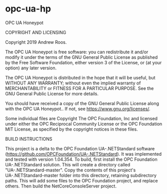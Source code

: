 # opc-ua-hp
OPC UA Honeypot

COPYRIGHT AND LICENSING

Copyright 2019 Andrew Roos. 

The OPC UA Honeypot is free software: you can redistribute it and/or 
modify it under the terms of the GNU General Public License as published 
by the Free Software Foundation, either version 3 of the License, or
(at your option) any later version.

The OPC UA Honeypot is distributed in the hope that it will be useful,
but WITHOUT ANY WARRANTY; without even the implied warranty of
MERCHANTABILITY or FITNESS FOR A PARTICULAR PURPOSE.  See the
GNU General Public License for more details.

You should have received a copy of the GNU General Public License
along with the OPC UA Honeypot..  If not, see 
<https://www.gnu.org/licenses/>.

Some individual files are Copyright The OPC Foundation, Inc and licensed 
under either the OPC Reciprocal Community License or the OPC Foundation 
MIT License, as specified by the copyright notices in these files. 

BUILD INSTRUCTIONS

This project is a delta to the OPC Foundation UA-.NETStandard software
(https://github.com/OPCFoundation/UA-.NETStandard). It was implemented 
and tested with version 1.04.354. To build, first install the OPC 
Foundation UA-.NETStandard solution. This will create a directory 
called "UA-.NETStandard-master". Copy the contents of this project's
UA-.NETStandard-master folder into this directory, retaining subdirectory
paths. This will add some files to the OPC Foundation project, and replace 
others. Then build the NetCoreConsoleServer project.
